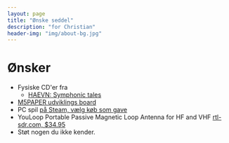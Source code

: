 ```yaml
---
layout: page
title: "Ønske seddel"
description: "for Christian"
header-img: "img/about-bg.jpg"
---
```

# Ønsker

* Fysiske CD'er fra
  * [HAEVN: Symphonic tales](https://haevnmusic.store/collections/cds/products/symphonic-tales-cd?variant=31498813276233)
* [M5PAPER udviklings board](https://www.elfa.se/en/m5paper-v1-540x960-ink-touch-display-core-m5stack-k049/p/30226133)
* PC spil [på Steam, vælg køb som gave](https://store.steampowered.com/wishlist/profiles/76561197993716838/#sort=order)
* YouLoop Portable Passive Magnetic Loop Antenna for HF and VHF [rtl-sdr.com, $34.95](https://www.rtl-sdr.com/buy-rtl-sdr-dvb-t-dongles/?add-to-cart=41564)
* Støt nogen du ikke kender.
